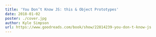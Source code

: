 ```yaml
---
title: 'You Don’t Know JS: this & Object Prototypes'
date: 2018-01-02
poster: ./cover.jpg
author: Kyle Simpson
url: https://www.goodreads.com/book/show/22814239-you-don-t-know-js
---
```

